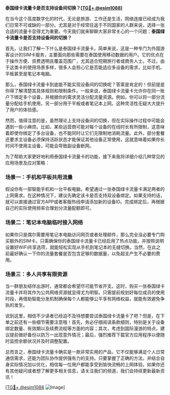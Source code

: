 **泰国绿卡流量卡是否支持设备间切换？[[TG💪+ @esim1088](https://t.me/s/esim1088)]**

在当今这个高度数字化的时代，无论是旅游、工作还是生活，网络连接已经成为我们日常不可或缺的一部分。尤其是对于经常往返于不同国家的人群来说，选择一张合适的流量卡显得尤为重要。今天我们就来聊聊大家非常关心的一个问题：**泰国绿卡流量卡是否支持设备间的切换？**

首先，让我们了解一下什么是泰国绿卡流量卡。简单来说，这是一种专门为外国游客设计的SIM卡服务，主要面向那些需要在泰国使用移动数据的用户。它的优点在于操作方便、资费透明且覆盖范围广，尤其适合短期旅行者或商务人士。不过，由于这类卡的使用场景多样，很多人会担心它是否能适应多设备的需求，比如手机、平板甚至是笔记本电脑。

那么，泰国绿卡流量卡到底能不能实现设备间的切换呢？答案是肯定的！但前提是你得了解清楚其具体规则和限制条件。一般来说，泰国绿卡流量卡允许你在同一账户下绑定多个设备，并根据你的需求灵活分配流量资源。例如，你可以将一部分流量分配给手机使用，另一部分用于平板或者笔记本上网。这种灵活性无疑大大提升了用户的体验感。

然而，值得注意的是，虽然理论上支持设备间的切换，但在实际操作过程中可能会遇到一些小麻烦。比如，某些运营商可能对每个设备的在线时长有所限制，这意味着即使你绑定了多台设备，也不能同时让它们无限制地消耗流量。此外，部分套餐还要求主设备必须保持活跃状态才能保证其他设备正常使用，这就意味着如果你长时间不使用主设备，可能会导致副设备断网。

为了帮助大家更好地利用泰国绿卡流量卡的功能，接下来我将详细介绍几种常见的应用场景及应对策略：

### 场景一：手机和平板共用流量

假设你有一部智能手机和一台平板电脑，希望通过一张泰国绿卡流量卡满足两者的上网需求。在这种情况下，建议先确定该卡是否支持双设备绑定。如果支持的话，就可以直接通过官方APP或者客服热线申请添加新的设备ID。完成绑定后，再根据自己的实际使用频率合理划分流量配额即可。

### 场景二：笔记本电脑临时接入网络

如果你只是偶尔需要用笔记本电脑访问网页或者处理邮件，那么完全没必要专门购买额外的SIM卡。只需确保你的泰国绿卡流量卡已经启用了热点功能，并按照说明设置好WiFi共享选项，就能轻松实现从手机到笔记本的无缝切换。当然，在此之前最好确认一下你的流量套餐是否包含足够的数据量，以免超支产生不必要的费用。

### 场景三：多人共享有限资源

当一群朋友结伴出游时，通常都会希望尽可能节省开支。这时，购买一张泰国绿卡流量卡并将其作为公共网络资源就显得尤为明智。只需提前规划好每位成员的使用时段，再借助智能分发机制确保每个人都能够公平享有网络权益，就能有效避免争执的发生。

说到这里，相信不少读者已经迫不及待想要尝试泰国绿卡流量卡了吧？但是，在下单之前还有一些细节需要注意哦！首先，务必仔细阅读条款细则，特别是关于设备绑定数量、有效期以及续费流程等方面的内容；其次，考虑到国际漫游的特点，建议提前做好备份以防万一出现意外情况；最后，强烈推荐下载官方应用程序以便随时监控余额状况并及时调整配置。

总而言之，泰国绿卡流量卡确实是一款非常实用的产品，它不仅能够满足个人日常通信需求，还能为团队协作提供强有力的支持。只要掌握了正确的方法，并结合自身实际情况加以优化，相信每一位用户都能享受到愉快流畅的上网体验。如果你还有其他疑问或者想了解更多相关信息，请关注我们的频道，我们会持续更新最新资讯！

[[TG💪+ @esim1088](https://t.me/s/esim1088) ![Image](https://i.postimg.cc/4NQfJmqS/Snipaste-2025-05-13-00-14-12.png)]